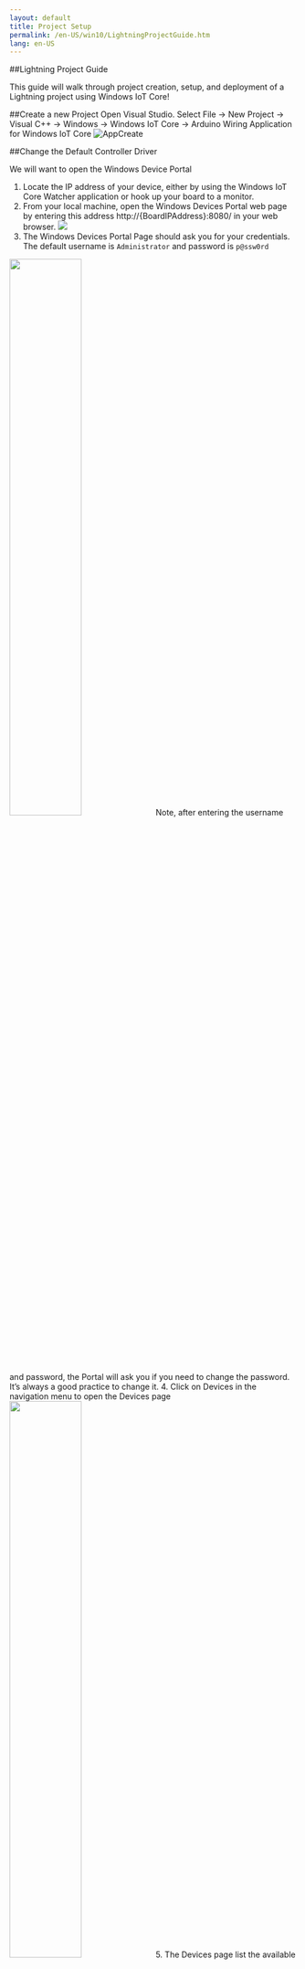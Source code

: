 ```yaml
---
layout: default
title: Project Setup
permalink: /en-US/win10/LightningProjectGuide.htm
lang: en-US
---
```


##Lightning Project Guide

This guide will walk through project creation, setup, and deployment of a Lightning project using Windows IoT Core!

##Create a new Project
Open Visual Studio. Select File -> New Project -> Visual C++ -> Windows -> Windows IoT Core -> Arduino Wiring Application for Windows IoT Core
![AppCreate]({{site.baseurl}}/images/rpi2_wiring/appcreate.png)

##Change the Default Controller Driver

We will want to open the Windows Device Portal

1. Locate the IP address of your device, either by using the Windows IoT Core Watcher application or hook up your board to a monitor.
2. From your local machine, open the Windows Devices Portal web page by entering this address http://{BoardIPAddress}:8080/ in your web browser.
  ![]({{site.baseurl}}/images/Wiring/dmap1.png)
3. The Windows Devices Portal Page should ask you for your credentials. The default username is `Administrator` and password is `p@ssw0rd`
  <img src="{{site.baseurl}}/images/Wiring/dmap2.png" width="50%" />
  Note, after entering the username and password, the Portal will ask you if you need to change the password. It’s always a good practice to change it.
4. Click on Devices in the navigation menu to open the Devices page
  <img src="{{site.baseurl}}/images/Wiring/dmap3.png" width="50%" />
5. The Devices page list the available Controller drivers. By default, the Inbox Driver is set to current.
6. Switch to the DMAP driver by choosing the Direct Memory Mapped Driver from the drop down menu and click the Update Driver Button
  <img src="{{site.baseurl}}/images/Wiring/dmap4.png" width="50%" />
7. Please wait until the page will lets you know then the driver installation is complete.
  <img src="{{site.baseurl}}/images/Wiring/dmap5.png" width="50%" />
8. If a reboot is needed, the page will let you know as well. You can reboot by using the Reboot button at the top of the page.
9. Now you’re ready to create and use applications that make use of the DMAP driver.

##Develop
Complete one of the many samples on the 'Develop' section of this section, or build your own project!

##Build and deploy

- **Optional** Use the Windows IoT Core Watcher application (or hook up your RPi to a monitor) to locate the IP address of your Raspberry Pi.
- In Visual Studio, make sure "Remote Machine" is selected as your deployment target

![Remote Machine]({{site.baseurl}}/images/rpi2_wiring/wiringapp_remotemachine.png)

- Open the solution properties found on the Debug context menu in Visual Studio

![Solution Properties]({{site.baseurl}}/images/rpi2_wiring/wiringapp_properties.png)

- Type the machine name (minwinpc by default) or the IP address if the remote machine into the 'machine name' field. If you have renamed your Raspberry pi to something else besides 'minwinpc' use that name in the login box instead.
- Change the 'Require authentication' field to 'No'

![Solution Properties]({{site.baseurl}}/images/rpi2_wiring/wiringapp_properties2.png)


- Press F5 to build and deploy your project.